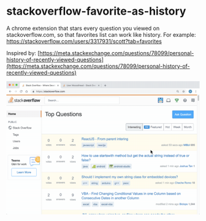 # stackoverflow-favorite-as-history
A chrome extension that stars every question you viewed on stackoverflow.com, so that favorites list can work like history. For example: https://stackoverflow.com/users/3317931/scott?tab=favorites

Inspired by: [https://meta.stackexchange.com/questions/78099/personal-history-of-recently-viewed-questions](https://meta.stackexchange.com/questions/78099/personal-history-of-recently-viewed-questions)


![](images/demo.gif)
